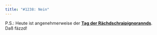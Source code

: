 ```yaml
---
title: "#1238: Nein"
---
```


P.S.: 
Heute ist angenehmerweise der <a href="http://www.fonflatter.de/dateien/kalender_fonflatter_2009.pdf"><strong>Tag der Rächdschraipignorannds</strong></a>. 
Daß fäzzd!


